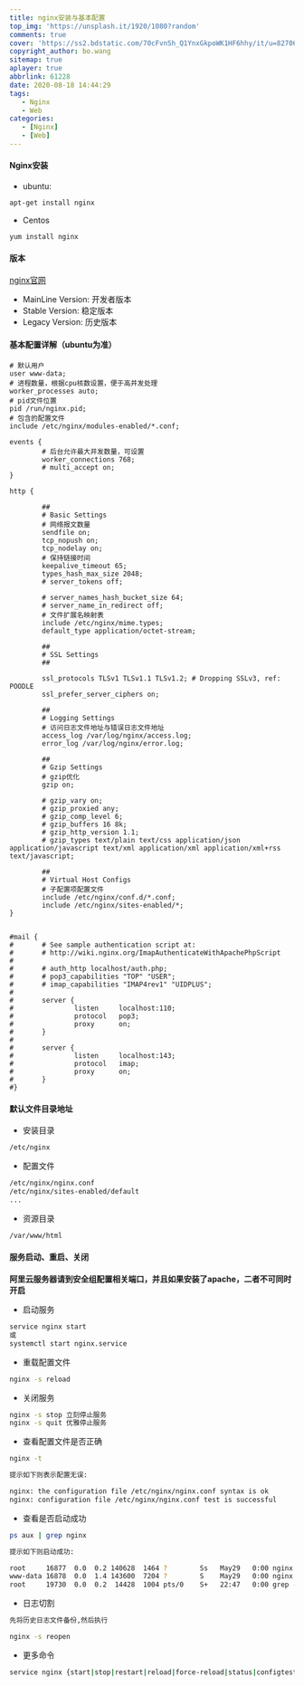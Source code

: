 ```yaml
---
title: nginx安装与基本配置
top_img: 'https://unsplash.it/1920/1080?random'
comments: true
cover: 'https://ss2.bdstatic.com/70cFvnSh_Q1YnxGkpoWK1HF6hhy/it/u=827061456,130319744&fm=26&gp=0.jpg'
copyright_author: bo.wang
sitemap: true
aplayer: true
abbrlink: 61228
date: 2020-08-18 14:44:29
tags:
   - Nginx
   - Web
categories: 
   - [Nginx]
   - [Web]
---
```


#### Nginx安装

- ubuntu:
```bash
apt-get install nginx
```

- Centos
```bash
yum install nginx
```

#### 版本

[nginx官网](https://nginx.org/)

- MainLine Version: 开发者版本
- Stable Version: 稳定版本
- Legacy Version: 历史版本

#### 基本配置详解（ubuntu为准）

```shell script
# 默认用户
user www-data;
# 进程数量，根据cpu核数设置，便于高并发处理
worker_processes auto;
# pid文件位置
pid /run/nginx.pid;
# 包含的配置文件
include /etc/nginx/modules-enabled/*.conf;

events {
		# 后台允许最大并发数量，可设置
        worker_connections 768;
        # multi_accept on;
}

http {

        ##
        # Basic Settings
        # 网络报文数量
        sendfile on;
        tcp_nopush on;
        tcp_nodelay on;
		# 保持链接时间
        keepalive_timeout 65;
        types_hash_max_size 2048;
        # server_tokens off;

        # server_names_hash_bucket_size 64;
        # server_name_in_redirect off;
		# 文件扩展名映射表
        include /etc/nginx/mime.types;
        default_type application/octet-stream;

        ##
        # SSL Settings
        ##

        ssl_protocols TLSv1 TLSv1.1 TLSv1.2; # Dropping SSLv3, ref: POODLE
        ssl_prefer_server_ciphers on;

        ##
        # Logging Settings
        # 访问日志文件地址与错误日志文件地址
        access_log /var/log/nginx/access.log;
		error_log /var/log/nginx/error.log;

        ##
        # Gzip Settings
        # gzip优化
        gzip on;

        # gzip_vary on;
		# gzip_proxied any;
        # gzip_comp_level 6;
        # gzip_buffers 16 8k;
        # gzip_http_version 1.1;
        # gzip_types text/plain text/css application/json application/javascript text/xml application/xml application/xml+rss text/javascript;

        ##
        # Virtual Host Configs
        # 子配置项配置文件
        include /etc/nginx/conf.d/*.conf;
        include /etc/nginx/sites-enabled/*;
}


#mail {
#       # See sample authentication script at:
#       # http://wiki.nginx.org/ImapAuthenticateWithApachePhpScript
#
#       # auth_http localhost/auth.php;
#       # pop3_capabilities "TOP" "USER";
#       # imap_capabilities "IMAP4rev1" "UIDPLUS";
#
#       server {
#               listen     localhost:110;
#               protocol   pop3;
#               proxy      on;
#       }
#
#       server {
#               listen     localhost:143;
#               protocol   imap;
#               proxy      on;
#       }
#}
```

#### 默认文件目录地址

- 安装目录
```bash
/etc/nginx
```

- 配置文件
```bash
/etc/nginx/nginx.conf
/etc/nginx/sites-enabled/default
...
```

- 资源目录
```bash
/var/www/html
```

#### 服务启动、重启、关闭
   
   **阿里云服务器请到安全组配置相关端口，并且如果安装了apache，二者不可同时开启**

- 启动服务
```bash
service nginx start
或
systemctl start nginx.service
```

- 重载配置文件
```bash
nginx -s reload
```

- 关闭服务
```bash
nginx -s stop 立刻停止服务 
nginx -s quit 优雅停止服务
```

- 查看配置文件是否正确
```bash
nginx -t

提示如下则表示配置无误:

nginx: the configuration file /etc/nginx/nginx.conf syntax is ok
nginx: configuration file /etc/nginx/nginx.conf test is successful
```

- 查看是否启动成功
```bash
ps aux | grep nginx

提示如下则启动成功:

root     16877  0.0  0.2 140628  1464 ?        Ss   May29   0:00 nginx: master process /usr/sbin/nginx -g daemon on; master_process on;
www-data 16878  0.0  1.4 143600  7204 ?        S    May29   0:00 nginx: worker process
root     19730  0.0  0.2  14428  1004 pts/0    S+   22:47   0:00 grep --color=auto nginx
```

- 日志切割
```bash
先将历史日志文件备份,然后执行

nginx -s reopen
```

- 更多命令
```bash
service nginx {start|stop|restart|reload|force-reload|status|configtest|rotate|upgrade}
```
